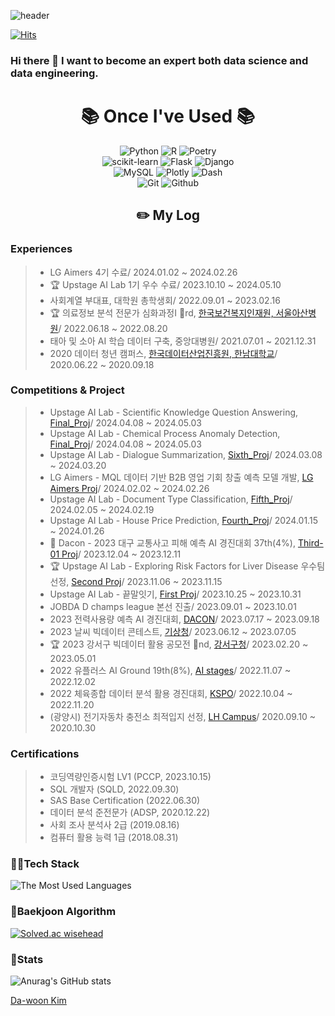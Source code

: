 ![header](https://capsule-render.vercel.app/api?type=Waving&color=timeGradient)

[![Hits](https://hits.seeyoufarm.com/api/count/incr/badge.svg?url=https%3A%2F%2Fgithub.com%2FDaw-ny&count_bg=%2379C83D&title_bg=%23555555&icon=&icon_color=%23E7E7E7&title=hits&edge_flat=false)](https://hits.seeyoufarm.com)

### Hi there 👋 I want to become an expert both data science and data engineering.

<div align=center><h1>📚 Once I've Used 📚</h1></div>


<div align=center> 
  <img alt="Python" src ="https://img.shields.io/badge/Python-3776AB.svg?&style=plastic&logo=Python&logoColor=white"/>
  <img alt="R" src ="https://img.shields.io/badge/R-276DC3.svg?&style=plastic&logo=R&logoColor=white"/>
  <img alt="Poetry" src ="https://img.shields.io/badge/Poetry-60A5FA.svg?&style=plastic&logo=Poetry&logoColor=white"/>
  </br>
  
  <img alt="scikit-learn" src ="https://img.shields.io/badge/scikit learn-F7931E.svg?&style=plastic&logo=scikit-learn&logoColor=white"/>
  <img alt="Flask" src ="https://img.shields.io/badge/Flask-000000.svg?&style=plastic&logo=Flask&logoColor=white"/>
  <img alt="Django" src ="https://img.shields.io/badge/Django-092E20.svg?&style=plastic&logo=Django&logoColor=white"/>
  </br>
  
  <img alt="MySQL" src ="https://img.shields.io/badge/MySQL-4479A1.svg?&style=plastic&logo=MySQL&logoColor=white"/>
  <img alt="Plotly" src ="https://img.shields.io/badge/Plotly-3F4F75.svg?&style=plastic&logo=Plotly&logoColor=white"/>
  <img alt="Dash" src ="https://img.shields.io/badge/Dash-008DE4.svg?&style=plastic&logo=Dash&logoColor=white"/>
  </br>

  <img alt="Git" src ="https://img.shields.io/badge/Git-F05032.svg?&style=plastic&logo=Git&logoColor=white"/>
  <img alt="Github" src ="https://img.shields.io/badge/Github-181717.svg?&style=plastic&logo=Github&logoColor=white"/>
  </br>
</div>

<div align="center"><h2>✏️ My Log </h2></div>

<h3> Experiences </h3>

> - LG Aimers 4기 수료/ 2024.01.02 ~ 2024.02.26
> - 🏆 Upstage AI Lab 1기 우수 수료/ 2023.10.10 ~ 2024.05.10
> - 사회계열 부대표, 대학원 총학생회/ 2022.09.01 ~ 2023.02.16
> - 🏆 의료정보 분석 전문가 심화과정I 🥉rd, [한국보건복지인재원, 서울아산병원](https://www.amc.seoul.kr/asan/academy/event/eventDetail.do?eventId=1269)/ 2022.06.18 ~ 2022.08.20
> - 태아 및 소아 AI 학습 데이터 구축, 중앙대병원/ 2021.07.01 ~ 2021.12.31
> - 2020 데이터 청년 캠퍼스, [한국데이터산업진흥원, 한남대학교](https://sanhak.chungbuk.ac.kr/bbs/board.php?bo_table=8101&wr_id=453&page=18)/ 2020.06.22 ~ 2020.09.18

<h3> Competitions & Project </h3>

> - Upstage AI Lab - Scientific Knowledge Question Answering, [Final_Proj](https://github.com/Daw-ny/2024_Upstage_Final_IR_proj)/ 2024.04.08 ~ 2024.05.03  
> - Upstage AI Lab - Chemical Process Anomaly Detection, [Final_Proj](https://github.com/Daw-ny/2024_Upstage_Final_AD_proj)/ 2024.04.08 ~ 2024.05.03  
> - Upstage AI Lab - Dialogue Summarization, [Sixth_Proj](https://github.com/Daw-ny/2024_Upstage_06th_NLP_Proj)/ 2024.03.08 ~ 2024.03.20  
> - LG Aimers - MQL 데이터 기반 B2B 영업 기회 창출 예측 모델 개발, [LG Aimers Proj](https://github.com/Daw-ny/2024_LG_Aimers)/ 2024.02.02 ~ 2024.02.26  
> - Upstage AI Lab - Document Type Classification, [Fifth_Proj](https://github.com/Daw-ny/2024_Upstage_05th_CV_Proj)/ 2024.02.05 ~ 2024.02.19  
> - Upstage AI Lab - House Price Prediction, [Fourth_Proj](https://github.com/Daw-ny/2024_Upstage_04th_ML_adv_Proj)/ 2024.01.15 ~ 2024.01.26  
> - 🥈 Dacon - 2023 대구 교통사고 피해 예측 AI 경진대회 37th(4%), [Third-01 Proj](https://github.com/Daw-ny/2023_Upstage_3rd-01_Proj)/ 2023.12.04 ~ 2023.12.11  
> - 🏆 Upstage AI Lab - Exploring Risk Factors for Liver Disease 우수팀 선정, [Second Proj](https://github.com/Daw-ny/Upstage_2nd_EDA_Proj)/ 2023.11.06 ~ 2023.11.15  
> - Upstage AI Lab - 끝말잇기, [First Proj](https://github.com/Daw-ny/Upstage_01st_proj)/ 2023.10.25 ~ 2023.10.31
> - JOBDA D champs league 본선 진출/ 2023.09.01 ~ 2023.10.01
> - 2023 전력사용량 예측 AI 경진대회, [DACON](https://dacon.io/competitions/official/236125/overview/description)/ 2023.07.17 ~ 2023.09.18
> - 2023 날씨 빅데이터 콘테스트, [기상청](https://bd.kma.go.kr/contest/info_01.do)/ 2023.06.12 ~ 2023.07.05
> - 🏆 2023 강서구 빅데이터 활용 공모전 🥈nd, [강서구청](https://www.gangseo.seoul.kr/reserve/re040101/view?aplySn=44&curPage=1)/ 2023.02.20 ~ 2023.05.01
> - 2022 유플러스 AI Ground 19th(8%), [AI stages](https://stages.ai/competitions/208/overview/description)/ 2022.11.07 ~ 2022.12.02
> - 2022 체육종합 데이터 분석 활용 경진대회, [KSPO](https://kspo.or.kr/kspo/bbs/B0000099/view.do?nttId=60750&menuNo=200435&pageIndex=1)/ 2022.10.04 ~ 2022.11.20
> - (광양시) 전기자동차 충전소 최적입지 선정, [LH Campus](https://compas.lh.or.kr/subj/past/info?subjNo=SBJ_2009_001)/ 2020.09.10 ~ 2020.10.30

<h3> Certifications </h3>

> - 코딩역량인증시험 LV1 (PCCP, 2023.10.15)
> - SQL 개발자 (SQLD, 2022.09.30)
> - SAS Base Certification (2022.06.30)
> - 데이터 분석 준전문가 (ADSP, 2020.12.22)
> - 사회 조사 분석사 2급 (2019.08.16)
> - 컴퓨터 활용 능력 1급 (2018.08.31)


<h3> 🚴‍♂️Tech Stack </h3>

![The Most Used Languages](https://github-readme-stats.vercel.app/api/top-langs/?username=Daw-ny&layout=compact)

<h3> 🏅Baekjoon Algorithm </h3>

[![Solved.ac 
wisehead](http://mazassumnida.wtf/api/v2/generate_badge?boj=wisehead)](https://solved.ac/wisehead)

<h3> 🧴Stats </h3>

![Anurag's GitHub stats](https://github-readme-stats.vercel.app/api?username=Daw-ny&show_icons=true&theme=highcontrast)

<div class="badge-base LI-profile-badge" data-locale="ko_KR" data-size="medium" data-theme="dark" data-type="VERTICAL" data-vanity="daw-ny" data-version="v1"><a class="badge-base__link LI-simple-link" href="https://kr.linkedin.com/in/daw-ny?trk=profile-badge">Da-woon Kim</a></div>
              
